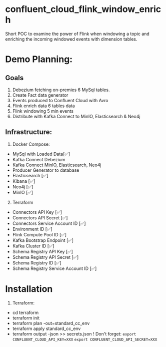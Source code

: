 # confluent_cloud_flink_window_enrich
Short POC to examine the power of Flink when windowing a topic and enriching the incoming windowed events with dimension tables.

# Demo Planning:
## Goals
1. Debezium fetching on-premies 6 MySql tables. 
2. Create Fact data generator
3. Events produced to Confluent Cloud with Avro
4. Flink enrich data 6 tables data
5. Flink windowing 5 min events
6. Distribute with Kafka Connect to MinIO, Elasticsearch & Neo4j

## Infrastructure:

1. Docker Compose:
- MySql with Loaded Data[✅]
- Kafka Connect Debezium
- Kafka Connect MinIO, Elasticsearch, Neo4j
- Producer Generator to database
- Elasticsearch [✅]
- Kibana [✅]
- Neo4j [✅]
- MinIO [✅]

2. Terraform
- Connectors API Key [✅]
- Connectors API Secret [✅]
- Connectors Service Account ID [✅]
- Environment ID [✅]
- Flink Compute Pool ID [✅]
- Kafka Bootstrap Endpoint [✅]
- Kafka Cluster ID [✅]
- Schema Registry API Key [✅]
- Schema Registry API Secret [✅]
- Schema Registry ID [✅]
- Schema Registry Service Account ID [✅]

# Installation
1. Terraform:
- cd terraform
- terraform init
- terraform plan -out=standard_cc_env
- terraform apply standard_cc_env
- terraform output -json >> secrets.json 
! Don't forget:
```export CONFLUENT_CLOUD_API_KEY=XXX```
```export CONFLUENT_CLOUD_API_SECRET=XXX```

